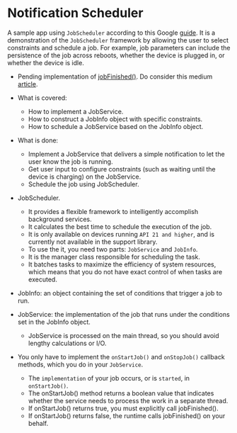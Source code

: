 # Notification Scheduler
A sample app using `JobScheduler` according to this Google [guide](https://codelabs.developers.google.com/codelabs/android-training-job-scheduler/index.html#0).
It is a demonstration of the `JobScheduler` framework by allowing the user to select constraints and schedule a job.
For example, job parameters can include the persistence of the job across reboots, whether the device is plugged in, or whether the device is idle.

- Pending implementation of [jobFinished()](https://codelabs.developers.google.com/codelabs/android-training-job-scheduler/index.html#5). Do consider this medium [article](https://medium.com/google-developers/scheduling-jobs-like-a-pro-with-jobscheduler-286ef8510129).

- What is covered:
    - How to implement a JobService.
    - How to construct a JobInfo object with specific constraints.
    - How to schedule a JobService based on the JobInfo object.

- What is done:
    - Implement a JobService that delivers a simple notification to let the user know the job is running.
    - Get user input to configure constraints (such as waiting until the device is charging) on the JobService.
    - Schedule the job using JobScheduler.

- JobScheduler.
    - It provides a flexible framework to intelligently accomplish background services.
    - It calculates the best time to schedule the execution of the job.
    - It is only available on devices running `API 21 and higher`, and is currently not available in the support library.
    - To use the it, you need two parts: `JobService` and `JobInfo`.
    - It is the manager class responsible for scheduling the task.
    - It batches tasks to maximize the efficiency of system resources, which means that you do not have exact control of when tasks are executed.

- JobInfo: an object containing the set of conditions that trigger a job to run.

- JobService: the implementation of the job that runs under the conditions set in the JobInfo object.
    - JobService is processed on the main thread, so you should avoid lengthy calculations or I/O.

- You only have to implement the `onStartJob()` and `onStopJob()` callback methods, which you do in your `JobService`.
    - The `implementation` of your job occurs, or is `started`, in `onStartJob()`.
    - The onStartJob() method returns a boolean value that indicates whether the service needs to process the work in a separate thread.
    - If onStartJob() returns true, you must explicitly call jobFinished().
    - If onStartJob() returns false, the runtime calls jobFinished() on your behalf.
